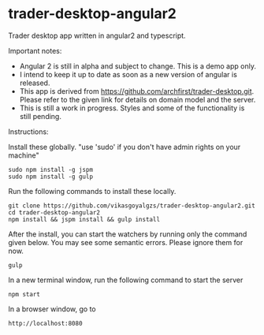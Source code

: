 # trader-desktop-angular2
Trader desktop app written in angular2 and typescript.

Important notes: 
* Angular 2 is still in alpha and subject to change. This is a demo app only. 
* I intend to keep it up to date as soon as a new version of angular is released. 
* This app is derived from https://github.com/archfirst/trader-desktop.git. Please refer 
  to the given link for details on domain model and the server.
* This is still a work in progress. Styles and some of the functionality is still pending.

Instructions:

Install these globally. "use 'sudo' if you don't have admin rights on your machine"
```
sudo npm install -g jspm
sudo npm install -g gulp
```

Run the following commands to install these locally. 
```
git clone https://github.com/vikasgoyalgzs/trader-desktop-angular2.git
cd trader-desktop-angular2
npm install && jspm install && gulp install
```

After the install, you can start the watchers by running only the command given below.
You may see some semantic errors. Please ignore them for now.

```
gulp
```

In a new terminal window, run the following command to start the server
```
npm start
```

In a browser window, go to 
```
http://localhost:8080
```
